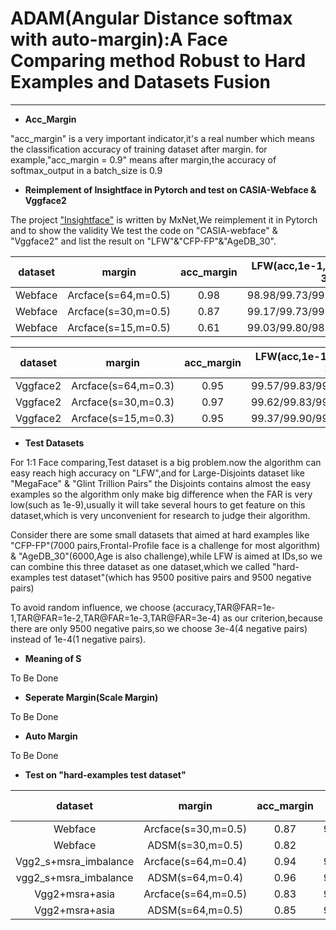 # ADAM(Angular Distance softmax with auto-margin):A Face Comparing method Robust to Hard Examples and Datasets Fusion

---

- **Acc_Margin**

"acc_margin" is a very important indicator,it's a real number which means the classification accuracy of training dataset after margin.
for example,"acc_margin = 0.9" means after margin,the accuracy of softmax_output in a batch_size is 0.9

- **Reimplement of Insightface in Pytorch and test on CASIA-Webface & Vggface2**

The project ["Insightface"](https://github.com/deepinsight/insightface) is written by MxNet,We reimplement it in Pytorch and to show the validity We test the code on "CASIA-webface" & "Vggface2"
and list the result on "LFW"&"CFP-FP"&"AgeDB_30".

dataset|margin|acc_margin|LFW(acc,1e-1,1e-2,3e-3,1e-3)|CFP-FP|AgeDB_30
:---:|:---:|:---:|:---:|:---:|:---:
Webface|Arcface(s=64,m=0.5)|0.98|98.98/99.73/99.00/98.43/97.93|95.06/97.11/87.76/86.16/77.16|93.28/94.77/80.13/75.70/58.13
Webface|Arcface(s=30,m=0.5)|0.87|99.17/99.73/99.17/98.77/97.13|95.44/97.37/90.42/87.42/81.56|93.45/95.27/80.87/75.43/60.87
Webface|Arcface(s=15,m=0.5)|0.61|99.03/99.80/98.93/98.53/96.73|96.13/98.08/88.68/85.71/80.25|93.02/94.90/74.70/67.23/51.13

dataset|margin|acc_margin|LFW(acc,1e-1,1e-2,3e-3,1e-3)|CFP-FP|AgeDB_30
:---:|:---:|:---:|:---:|:---:|:---:
Vggface2|Arcface(s=64,m=0.3)|0.95|99.57/99.83/99.67/99.47/98.90|98.14/99.34/96.88/95.60/91.19|95.20/97.20/87.83/87.20/69.30
Vggface2|Arcface(s=30,m=0.3)|0.97|99.62/99.83/99.63/99.57/99.27|98.13/99.49/97.31/96.17/93.60|94.83/96.97/85.90/83.27/70.53
Vggface2|Arcface(s=15,m=0.3)|0.95|99.37/99.90/99.43/99.20/98.43|97.33/99.00/95.03/93.68/87.59|91.57/93.07/61.37/52.40/28.40

- **Test Datasets**

For 1:1 Face comparing,Test dataset is a big problem.now the algorithm can easy reach high accuracy on "LFW",and for Large-Disjoints dataset like "MegaFace" & "Glint Trillion Pairs" the Disjoints contains almost the easy examples so the algorithm only make big difference when the FAR is very low(such as 1e-9),usually it will take several hours to get feature on this dataset,which is very unconvenient for research to judge their algorithm.

Consider there are some small datasets that aimed at hard examples like "CFP-FP"(7000 pairs,Frontal-Profile face is a challenge for most algorithm) & "AgeDB_30"(6000,Age is also challenge),while LFW is aimed at IDs,so we can combine this three dataset as one dataset,which we called "hard-examples test dataset"(which has 9500 positive pairs and 9500 negative pairs)

To avoid random influence, we choose (accuracy,TAR@FAR=1e-1,TAR@FAR=1e-2,TAR@FAR=1e-3,TAR@FAR=3e-4) as our criterion,because there are only 9500 negative pairs,so we choose 3e-4(4 negative pairs) instead of 1e-4(1 negative pairs). 

- **Meaning of S**

To Be Done

- **Seperate Margin(Scale Margin)**

To Be Done

- **Auto Margin**

To Be Done

- **Test on "hard-examples test dataset"**

dataset|margin|acc_margin|HETD(acc,1e-1,1e-2,1e-3,3e-4)
:---:|:---:|:---:|:---:
Webface|Arcface(s=30,m=0.5)|0.87|95.64/97.54/90.06/78.62/70.19
Webface|ADSM(s=30,m=0.5)|0.82|95.86/97.66/78.76/70.58
Vgg2_s+msra_imbalance|Arcface(s=64,m=0.4)|0.94|95.59/97.59/90.32/79.41/68.69
vgg2_s+msra_imbalance|ADSM(s=64,m=0.4)|0.96|95.57/97.48/90.20/81.38/74.51
Vgg2+msra+asia|Arcface(s=64,m=0.5)|0.83|98.72/99.35/98.30/96.13/94.79
Vgg2+msra+asia|ADSM(s=64,m=0.5)|0.85|98.91/99.28/98.62/97.44/96.19


